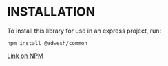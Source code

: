 # INSTALLATION

To install this library for use in an express project, run:

`npm install @adwesh/common`

[Link on NPM](https://www.npmjs.com/package/@adwesh/common)